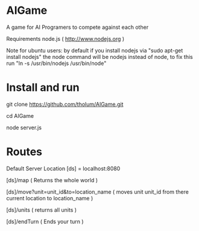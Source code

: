 AIGame
======

A game for AI Programers to compete against each other

Requirements node.js ( http://www.nodejs.org )

Note for ubuntu users: by default if you install nodejs via "sudo apt-get install nodejs" the node command will be nodejs instead of node, to fix this run "ln -s /usr/bin/nodejs /usr/bin/node"

Install and run
======

git clone https://github.com/tholum/AIGame.git

cd AIGame

node server.js


Routes 
======
Default Server Location [ds] = localhost:8080

[ds]/map     ( Returns the whole world )

[ds]/move?unit=unit_id&to=location_name  ( moves unit unit_id from there current location to location_name )

[ds]/units   ( returns all units )

[ds]/endTurn  ( Ends your turn )
